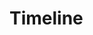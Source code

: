 <script setup>
import Timeline from '../.vitepress/components/Timeline.vue'
import TimelineItem from '../.vitepress/components/TimelineItem.vue'
</script>

# Timeline

<Timeline>
  <TimelineItem date="2025-06-15" title="我们在一起啦">
  </TimelineItem>
  <TimelineItem date="2025-06-28" title="第一次看电影">
  </TimelineItem>
</Timeline>
